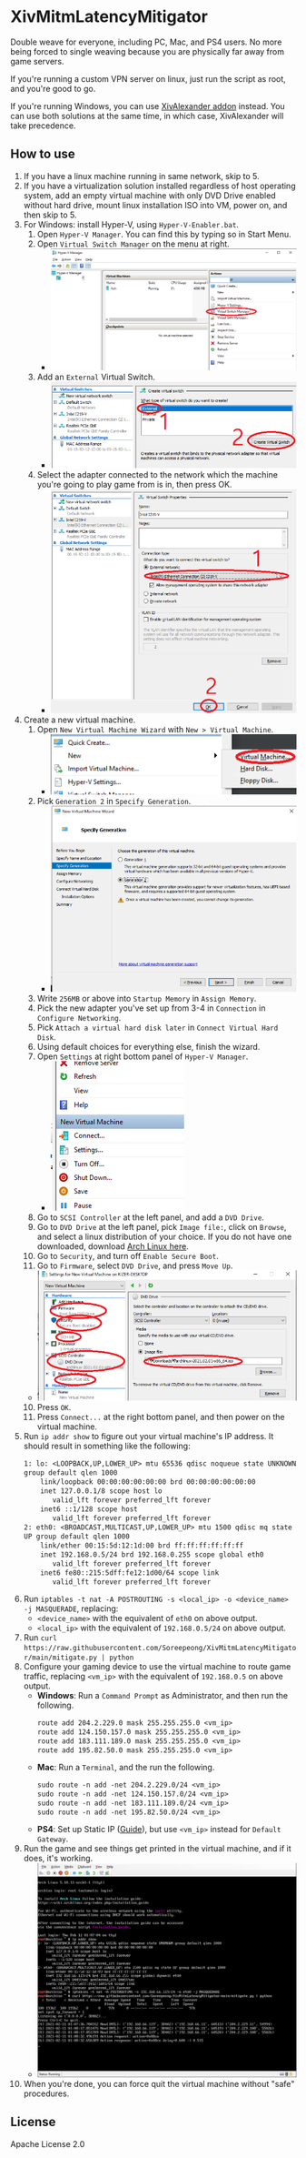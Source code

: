 # XivMitmLatencyMitigator
Double weave for everyone, including PC, Mac, and PS4 users. No more being forced to single weaving because you are physically far away from game servers.

If you're running a custom VPN server on linux, just run the script as root, and you're good to go.

If you're running Windows, you can use [XivAlexander addon](https://github.com/Soreepeong/XivAlexander) instead. You can use both solutions at the same time, in which case, XivAlexander will take precedence. 

## How to use
1. If you have a linux machine running in same network, skip to 5.
2. If you have a virtualization solution installed regardless of host operating system, add an empty virtual machine with only DVD Drive enabled without hard drive, mount linux installation ISO into VM, power on, and then skip to 5.
3. For Windows: install Hyper-V, using `Hyper-V-Enabler.bat`.
   1. Open `Hyper-V Manager`. You can find this by typing so in Start Menu.
   2. Open `Virtual Switch Manager` on the menu at right.
      * ![](img/hv1.png)
   3. Add an `External` Virtual Switch.
      * ![](img/hv2.png)
   4. Select the adapter connected to the network which the machine you're going to play game from is in, then press OK.
      * ![](img/hv3.png)
4. Create a new virtual machine.
   1. Open `New Virtual Machine Wizard` with `New > Virtual Machine`.
      * ![](img/hv4.png)
   2. Pick `Generation 2` in `Specify Generation`.
      * ![](img/hv5.png)
   3. Write `256MB` or above into `Startup Memory` in `Assign Memory`.
   4. Pick the new adapter you've set up from 3-4 in `Connection` in `Configure Networking`.
   5. Pick `Attach a virtual hard disk later` in `Connect Virtual Hard Disk`.
   6. Using default choices for everything else, finish the wizard.
   7. Open `Settings` at right bottom panel of `Hyper-V Manager`.
      * ![](img/hv6.png)
   8. Go to `SCSI Controller` at the left panel, and add a `DVD Drive`.
   9. Go to `DVD Drive` at the left panel, pick `Image file:`, click on `Browse`, and select a linux distribution of your choice. If you do not have one downloaded, download [Arch Linux here](https://archlinux.org/download/).
   10. Go to `Security`, and turn off `Enable Secure Boot`.
   11. Go to `Firmware`, select `DVD Drive`, and press `Move Up`.
   * ![](img/hv7.png)
   10. Press `OK`.
   11. Press `Connect...` at the right bottom panel, and then power on the virtual machine.
5. Run `ip addr show` to figure out your virtual machine's IP address. It should result in something like the following:
   ```
   1: lo: <LOOPBACK,UP,LOWER_UP> mtu 65536 qdisc noqueue state UNKNOWN group default qlen 1000
       link/loopback 00:00:00:00:00:00 brd 00:00:00:00:00:00
       inet 127.0.0.1/8 scope host lo
          valid_lft forever preferred_lft forever
       inet6 ::1/128 scope host
          valid_lft forever preferred_lft forever
   2: eth0: <BROADCAST,MULTICAST,UP,LOWER_UP> mtu 1500 qdisc mq state UP group default qlen 1000
       link/ether 00:15:5d:12:1d:00 brd ff:ff:ff:ff:ff:ff
       inet 192.168.0.5/24 brd 192.168.0.255 scope global eth0
          valid_lft forever preferred_lft forever
       inet6 fe80::215:5dff:fe12:1d00/64 scope link
          valid_lft forever preferred_lft forever
   ```
6. Run `iptables -t nat -A POSTROUTING -s <local_ip> -o <device_name> -j MASQUERADE`, replacing:
   * `<device_name>` with the equivalent of `eth0` on above output.
   * `<local_ip>` with the equivalent of `192.168.0.5/24` on above output.
7. Run `curl https://raw.githubusercontent.com/Soreepeong/XivMitmLatencyMitigator/main/mitigate.py | python`
8. Configure your gaming device to use the virtual machine to route game traffic, replacing `<vm_ip>` with the equivalent of `192.168.0.5` on above output.
   * **Windows**: Run a `Command Prompt` as Administrator, and then run the following.
     ```
     route add 204.2.229.0 mask 255.255.255.0 <vm_ip>
     route add 124.150.157.0 mask 255.255.255.0 <vm_ip>
     route add 183.111.189.0 mask 255.255.255.0 <vm_ip>
     route add 195.82.50.0 mask 255.255.255.0 <vm_ip>
     ```
   * **Mac**: Run a `Terminal`, and the run the following.
     ```
     sudo route -n add -net 204.2.229.0/24 <vm_ip>
     sudo route -n add -net 124.150.157.0/24 <vm_ip>
     sudo route -n add -net 183.111.189.0/24 <vm_ip>
     sudo route -n add -net 195.82.50.0/24 <vm_ip>
     ```
   * **PS4**: Set up Static IP ([Guide](https://www.linksys.com/gb/support-article?articleNum=216429)), but use `<vm_ip>` instead for `Default Gateway`.
9. Run the game and see things get printed in the virtual machine, and if it does, it's working.
   * ![](img/running.png)
10. When you're done, you can force quit the virtual machine without "safe" procedures.

## License
Apache License 2.0
